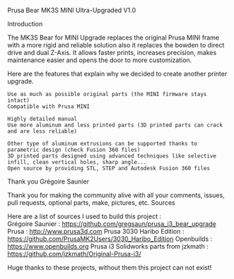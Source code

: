 Prusa Bear MK3S MINI Ultra-Upgraded V1.0

Introduction

The MK3S Bear for MINI Upgrade replaces the original Prusa MINI frame with a more rigid and reliable solution also it replaces the bowden to direct drive and dual Z-Axis. It allows faster prints, increases precision, makes maintenance easier and opens the door to more customization.



Here are the features that explain why we decided to create another printer upgrade.

    Use as much as possible original parts (the MINI firmware stays intact)
    Compatible with Prusa MINI
    
    Highly detailed manual
    Use more aluminum and less printed parts (3D printed parts can crack and are less reliable)
   
    Other type of aluminum extrusions can be supported thanks to parametric design (check Fusion 360 files)
    3D printed parts designed using advanced techniques like selective infill, clean vertical holes, sharp angle...
    Open source by providing STL, STEP and Autodesk Fusion 360 files

 

Thank you Grégoire Saunier

Thank you for making the community alive with all your comments, issues, pull requests, optional parts, make, pictures, etc.
Sources

Here are a list of sources I used to build this project :
    </br>
    Grégoire Saunier : https://github.com/gregsaun/prusa_i3_bear_upgrade
    Prusa : http://www.prusa3d.com
    Prusa 3030 Haribo Edition : https://github.com/PrusaMK2Users/3030_Haribo_Edition
    Openbuilds : https://www.openbuilds.org
    Prusa i3 Solidworks parts from jzkmath : https://github.com/jzkmath/Original-Prusa-i3/

Huge thanks to these projects, without them this project can not exist!
